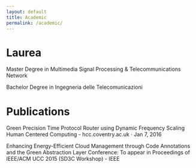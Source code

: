 ```yaml
---
layout: default
title: Academic
permalink: /academic/
---
```

# Laurea

Master Degree in Multimedia Signal Processing & Telecommunications Network

Bachelor Degree in Ingegneria delle Telecomunicazioni

# Publications

Green Precision Time Protocol Router using Dynamic Frequency Scaling
Human Centered Computing - hcc.coventry.ac.uk · Jan 7, 2016

Enhancing Energy-Efficient Cloud Management through Code Annotations and the Green Abstraction Layer
Conference: To appear in Proceedings of IEEE/ACM UCC 2015 (SD3C Workshop) - IEEE